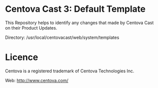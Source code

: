 # Centova Cast 3: Default Template

This Repository helps to identify any changes that made by Centova Cast on their Product Updates.

Directory: /usr/local/centovacast/web/system/templates

# Licence
Centova is a registered trademark of Centova Technologies Inc.

Web: http://www.centova.com/
